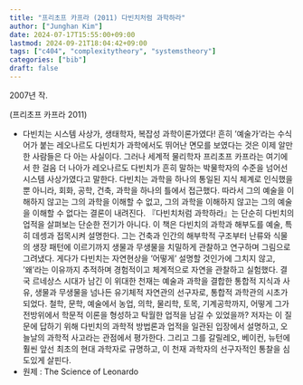 ```yaml
---
title: "프리초프 카프라 (2011) 다빈치처럼 과학하라"
author: ["Junghan Kim"]
date: 2024-07-17T15:55:00+09:00
lastmod: 2024-09-21T18:04:42+09:00
tags: ["c404", "complexitytheory", "systemstheory"]
categories: ["bib"]
draft: false
---
```


2007년 작.

(프리초프 카프라 2011)

-   다빈치는 시스템 사상가, 생태학자, 복잡성 과학이론가였다! 흔히 ’예술가’라는 수식어가 붙는 레오나르도 다빈치가 과학에서도 뛰어난 면모를 보였다는 것은 이제 알만한 사람들은 다 아는 사실이다. 그러나 세계적 물리학자 프리초프 카프라는 여기에서 한 걸음 더 나아가 레오나르도 다빈치가 흔히 말하는 박물학자의 수준을 넘어선 시스템 사상가였다고 말한다. 다빈치는 과학을 하나의 통일된 지식 체계로 인식했을 뿐 아니라, 회화, 공학, 건축, 과학을 하나의 틀에서 접근했다. 따라서 그의 예술을 이해하지 않고는 그의 과학을 이해할 수 없고, 그의 과학을 이해하지 않고는 그의 예술을 이해할 수 없다는 결론이 내려진다. 『다빈치처럼 과학하라』는 단순히 다빈치의 업적을 살펴보는 단순한 전기가 아니다. 이 책은 다빈치의 과학과 해부도를 예술, 특히 데셍과 접목시켜 설명한다. 그는 건축과 인간의 해부학적 구조부터 난류와 식물의 생장 패턴에 이르기까지 생물과 무생물을 치밀하게 관찰하고 연구하며 그림으로 그려냈다. 게다가 다빈치는 자연현상을 ’어떻게’ 설명할 것인가에 그치지 않고, ’왜’라는 이유까지 추적하며 경험적이고 체계적으로 자연을 관찰하고 실험했다. 결국 르네상스 시대가 남긴 이 위대한 천재는 예술과 과학을 결합한 통합적 지식과 사유, 생물과 무생물을 넘나든 유기체적 자연관의 선구자로, 통합적 과학관의 시초가 되었다. 철학, 문학, 예술에서 농업, 의학, 물리학, 토목, 기계공학까지, 어떻게 그가 전방위에서 학문적 이론을 형성하고 탁월한 업적을 남길 수 있었을까? 저자는 이 질문에 답하기 위해 다빈치의 과학적 방법론과 업적을 일관된 입장에서 설명하고, 오늘날의 과학적 사고라는 관점에서 평가한다. 그리고 그를 갈릴레오, 베이컨, 뉴턴에 훨씬 앞선 최초의 현대 과학자로 규명하고, 이 천재 과학자의 선구자적인 통찰을 심도있게 살핀다.
-   원제 : The Science of Leonardo
